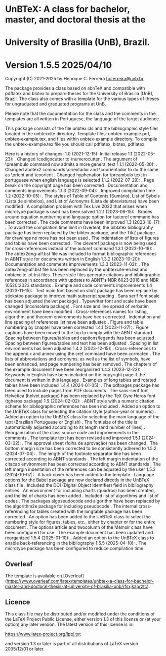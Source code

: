 # UnBTeX: A class for bachelor, master, and doctoral thesis at the
# University of Brasilia (UnB), Brazil.
# Version 1.5.5 2025/04/10

Copyright (C) 2021-2025 by Henrique C. Ferreira <hcferreira@unb.br>

The package provides a class based on abnTeX and compatible with pdflatex 
and bibtex to prepare theses for the University of Brasilia (UnB), Brazil. 
The class also comes with a template for the various types of theses for 
ungraduated and graduated programs at UnB.

Please note that the documentation for the class and the comments in the 
templates are all written in Portuguese, the language of the target 
audience.

This package consists of the file unbtex.cls and the bibliographic style
files located in the unbtexcite directory.
Template files: unbtex-example.pdf, unbtex-example.tex, and files within 
unbtex-example directory.
To compile the unbtex-example.tex file you should call pdflatex, bibtex, 
pdflatex.

Here is a history of changes:
  1.0 (2021-12-15): Initial release
  1.1 (2022-05-23): 
    . Changed \codigocutter to \numerocutter 
    . The argument of \preambulo command now admits a more general text
  1.1.1 (2022-05-30):
    . Changed abntex2 commands \orientador and \coorientador to do the 
      same as \orient and \coorient
    . Changed hyphenation for \preambulo text in portuguese when english 
      language is selected
  1.1.2 (2022-07-29):
    . Page break on the copyright page has been corrected
    . Documentation and comments improvements
  1.1.3 (2022-09-04):
    . Improved compilation time
  1.2 (2022-10-05):
    . The styles of Table of Contents (Sumário), List of Sybols (Lista de
      símbolos), and List of Acronyms (Lista de abreviaturas) have been
      modified
    . A compilation problem with Tex Live 2022 that arises when microtype
      package is used has been solved
  1.2.1 (2023-06-15):
    . Braces around equation numbering and language option for \autoref 
      command has been corrected
    . The code comments have been improved
  1.3 (2023-10-17):
    . To avoid the compilation time limit in Overleaf, the biblatex 
      bibliography package has been replaced by the bibtex package, 
      and the TikZ package for drawings no more has not been used
    . The indentation of lists of figures and tables have been corrected
    . The cleveref package is now being used for cross-references instead 
      of the autoref command
  1.3.1 (2023-10-18):
    . The abtex2eng-alf.bst file was included to format bibliographic 
      references in ABNT style for documents written in English
  1.3.2 (2023-10-20):
    . Documentation and comments improvements
  1.3.3 (2023-11-02):
    . The abtex2eng-alf.bst file has been replaced by the unbtexcite-en.bst
      and unbtexcite-pt.bst files. These style files generate citations and
      bibliographic references in accordance with updates to ABNT's NBR
      6023:2018 and NBR 10520:2023 standards 
    . Example and code comments improvements
  1.4 (2023-11-15):
    . Text main font based on stix2 package has been replace by stickstoo
      package to improve math subscript spacing
    . Sans serif font scale has been adjusted (helvet package)
    . Typewriter font and scale have been changed (inconsolata package)
    . Font size and line spread of verbatim environment have been modified
    . Cross-references names for listing, algorithm, and theorem
      environments have been corrected
    . Indentation and line spacing of references list have been adjusted
    . Figure and table numbering by chapter have been corrected
  1.4.1 (2023-11-27):
    . Figure captions have been moved to the top to comply with the ABNT
      standard
    . Spacing between figures/tables and captions/legends has been 
      adjusted
    . Spacing between figures/tables and text has been adjusted
    . Spacing in list environments has been adjusted
  1.4.2 (2023-12-15):
    . Cross-references to the appendix and annex using the cref command
      have been corrected
    . The lists of abbreviations and acronyms, as well as the list of 
      symbols, have been enhanced, and page numbering has been removed
    . The chapters of the example document have been reorganized
  1.4.3 (2023-12-22):
    . Keywords in English have been included on the copyright page if 
      the document is written in this language
    . Examples of long tables and rotated tables have been included
  1.4.4 (2024-01-05):
    . The pdfpages package has been used to include pages from PDF 
      documents
    . The sans-serif font Helvetica (helvet package) has been replaced 
      by the TeX Gyre Heros font (tgheros package)
  1.5 (2024-02-02):
    . ABNT style with a numeric citation scheme for bibliographic 
      references has been included
    . Added an option to the UnBTeX class for selecting the citation 
      style (author-year or numeric)
    . Added an option to the UnBTeX class for selecting the main language
      of the text (Brazilian Portuguese or English)
    . The font size of the title is automatically adjusted according to 
      its length (and number of lines)
    . Reorganization of the class source code and improvements in the 
      comments
    . The template text has been revised and improved
  1.5.1 (2024-03-02):
    . The approval sheet (folha de aprovação) has been changed
    . The bottom margin size has been corrected to be consistently 
      adhered to
  1.5.2 (2024-07-04):
    . The length of the footnote separator line has been corrected 
      according to ABNT standards
    . The left margin indentation of the citacao environment has been 
      corrected according to ABNT standards
    . The left margin indentation of the references can be adjusted by 
      the user
  1.5.3 (2024-10-07):
    . A back cover has been added to the template
    . Language options for the Babel package are now declared directly 
      in the UnBTeX class file
    . Included the DOI (Digital Object Identifier) field in bibliography
      entries
    . An environment for including charts (quadros) has been created, 
      and the list of charts has been added
    . Included list of algorithms and list of codes
    . The packages algpseudocode and algorithm have been replaced by 
      the algorithm2e package for including pseudocode
    . The internal cross-referencing for tables created with the longtable 
      package has been corrected
    . An option has been added to the UnBTeX class to select the numbering 
      style for figures, tables, etc., either by chapter or for the entire 
      document
    . The options article and twocolumn of the Memoir class have been
      configured for use
    . The example document has been updated and reorganized
  1.5.4 (2025-01-10):
    . Added an option to the UnBTeX class to enable back-referencing in
      the bibliography
  1.5.5 (2025-04-10):
    . The microtype package has been configured to reduce compilation time

## Overleaf

The template is available on [Overleaf]
(https://www.overleaf.com/latex/templates/unbtex-a-class-for-bachelor-master-and-doctoral-thesis-at-university-of-brasilia-unb/rfsxjkzprztc).

## Licence

This class file may be distributed and/or modified under the conditions
of the LaTeX Project Public License, either version 1.3 of this license
or (at your option) any later version. The latest version of this
license is in:

https://www.latex-project.org/lppl.txt

and version 1.3 or later is part of all distributions of LaTeX version
2005/12/01 or later.